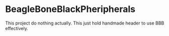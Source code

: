 # BeagleBoneBlackPheripherals
This project do nothing actually. This just hold handmade header to use BBB effectively.
